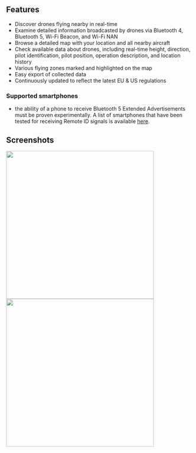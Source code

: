 
## Features

- Discover drones flying nearby in real-time
- Examine detailed information broadcasted by drones via Bluetooth 4, Bluetooth 5, Wi-Fi Beacon, and Wi-Fi NAN
- Browse a detailed map with your location and all nearby aircraft
- Check available data about drones, including real-time height, direction, pilot identification, pilot position, operation description, and location history
- Various flying zones marked and highlighted on the map
- Easy export of collected data
- Continuously updated to reflect the latest EU & US regulations

### Supported smartphones

- the ability of a phone to receive Bluetooth 5 Extended Advertisements must be proven experimentally. A list of smartphones that have been tested for receiving Remote ID signals is available [here](hhttps://github.com/opendroneid/receiver-android/blob/master/supported-smartphones.md).

## Screenshots

<p float="middle">
<img src="../assets/screenshots/IMG_9743.PNG" height="400" />
<img src="../assets/screenshots/IMG_9744.PNG" height="400" />
</p>
